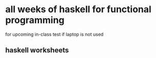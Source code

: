 # all weeks of haskell for functional programming 
for upcoming in-class test if laptop is not used 

## haskell worksheets

